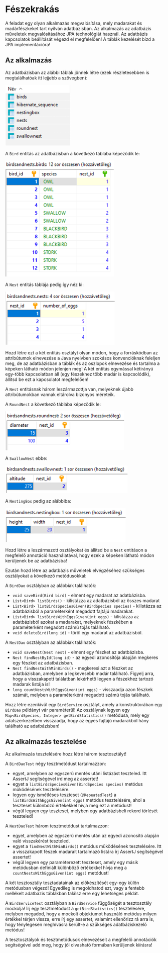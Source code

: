 # Fészekrakás

A feladat egy olyan alkalmazás megvalósítása, mely madarakat és madárfészkeket tart
nyilván adatbázisban. Az alkalmazás az adatbázis műveletek megvalósításához JPA technológiát
használ. Az adatbázis kapcsolatok beállítását végezd el megfelelően! A táblák kezelését bízd
a JPA implementációra!

## Az alkalmazás

Az adatbázisban az alábbi táblák jönnek létre (ezek részletesebben is megtalálhatóak itt lejjebb
a szövegben):

![tables](images/tables.PNG)

A `Bird` entitás az adatbázisban a következő táblába képeződik le:

![bird table](images/birdtable.png)

A `Nest` entitás táblája pedig így néz ki:

![nest table](images/nesttable.png)

Hozd létre ezt a két entitás osztályt olyan módon, hogy a forráskódban az attribútumok
elnevezése a Java nyelvben szokásos konvencióknak feleljen meg, de az adatbázisban
a táblák és az oszlopok elnevezése és tartalma a képeken látható módon jelenjen meg!
A két entitás egymással kétirányú egy-több kapcsolatban áll (egy fészekhez több madár
is kapcsolódik), állítsd be ezt a kapcsolatot megfelelően!

A `Nest` entitásnak három leszármazottja van, melyeknek újabb attribútumokban vannak eltárolva
bizonyos méreteik.

A `RoundNest` a következő táblába képeződik le:

![roundnest table](images/roundnesttable.PNG)

A `SwallowNest` ebbe:

![swallownest table](images/swallownesttable.PNG)

A `NestingBox` pedig az alábbiba:

![nestingbox table](images/nestingboxtable.PNG)

Hozd létre a leszármazott osztályokat és állítsd be a `Nest` entitáson a megfelelő
annotáció használatával, hogy ezek a képeken látható módon kerüljenek be az adatbázisba!

Ezután hozd létre az adatbázis műveletek elvégzéséhez szükséges osztályokat a
következő metódusokkal:

A `BirdDao` osztályban az alábbiak találhatók:

* `void saveBird(Bird bird)` - elment egy madarat az adatbázisba.
* `List<Bird> listBirds()` - kilistázza az adatbázisból az összes madarat
* `List<Bird> listBirdsSpeciesGiven(BirdSpecies species)` - kilistázza az adatbázisból a
  paraméterként megadott fajtájú madarakat.
* `List<Bird> listBirdsWithEggsGiven(int eggs)` - kilistázza az adatbázisból azokat a madarakat,
  melyeknek fészkében a paraméterként megadott számú tojás található.
* `void deleteBird(long id)` - töröl egy madarat az adatbázisból.

A `NestDao` osztályban az alábbiak találhatók:

* `void saveNest(Nest nest)` - elment egy fészket az adatbázisba.
* `Nest findNestById(long id)` - az egyedi azonosítója alapján megkeres egy fészket az adatbázisban.
* `Nest findNestWithMinBirds()` - megkeresi azt a fészket az adatbázisban, amelyben a
  legkevesebb madár található. Figyelj arra, hogy a visszakapott találatban lekérhető legyen a
  fészekhez tartozó madarak listája is!
* `long countNestsWithEggsGiven(int eggs)` - visszaadja azon fészkek számát, melyben a
  paraméterként megadott számú tojás található.

Hozz létre ezenkívül egy `BirdService` osztályt, amely a konstruktorában egy `BirdDao`
példányt vár paraméterül! Az osztálynak legyen egy `Map<BirdSpecies, Integer> getBirdStatistics()`
metódusa, mely egy adatszerkezetben visszaadja, hogy az egyes fajtájú madarakból hány található
az adatbázisban!

## Az alkalmazás tesztelése

Az alkalmazás tesztelésére hozz létre három tesztosztályt!

A `BirdDaoTest` négy tesztmetódust tartalmazzon:

* egyet, amelyben az egyszerű mentés utáni listázást teszteled. Itt AssertJ segítségével írd meg az assertet!
* egyet a `listBirdsSpeciesGiven(BirdSpecies species)` metódus működésének tesztelésére.
* legyen egy ismétléses teszteset (`@RepeatedTest`) a `listBirdsWithEggsGiven(int eggs)` metódus
  tesztelésére, ahol a teszteset különböző értékekkel hívja meg ezt a metódust!
* végül legyen egy teszteset, melyben egy adatbázisbeli rekord törlését teszteled!

A `NestDaoTest` három tesztmetódust tartalmazzon:

* egyet, amelyben az egyszerű mentés után az egyedi azonosító alapján való visszakérést teszteled.
* egyet a `findNestWithMinBirds()` metódus működésének tesztelésére. Itt a visszakapott fészek madarait
  tartalmazó listára írj AssertJ segítségével assertet!
* végül legyen egy paraméterezett teszteset, amely egy másik metódusban definiált különböző értékekkel
  hívja meg a `countNestsWithEggsGiven(int eggs)` metódust!

A két tesztosztály tesztadatainak az előkészítését egy-egy külön metódusban végezd! Egyedileg is megoldhatod
ezt, vagy a fentebb mellékelt adatbázis táblákban találsz erre egy lehetséges példát.

A `BirdServiceTest` osztályban a `BirdService` függőségét a tesztosztály mockolja! Írj egy tesztmetódust a
`getBirdStatistics()` tesztelésére, melyben megadod, hogy a mockolt objektumot használó metódus
milyen értékkel térjen vissza, erre írj egy assertet, valamint ellenőrizz rá arra is, hogy ténylegesen
meghívásra került-e a szükséges adatbáziskezelő metódus!

A tesztosztályok és tesztmetódusok elnevezéseit a megfelelő annotációk segítségével add meg,
hogy jól olvasható formában kerüljenek kiírásra!